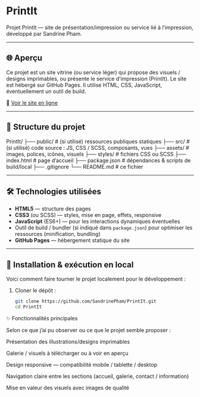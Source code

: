 # PrintIt

Projet PrintIt — site de présentation/impression ou service lié à l’impression, développé par Sandrine Pham.

---

## 🌐 Aperçu

Ce projet est un site vitrine (ou service léger) qui propose des visuels / designs imprimables, ou présente le service d’impression (PrintIt). Le site est hébergé sur GitHub Pages. Il utilise HTML, CSS, JavaScript, éventuellement un outil de build.

🔗 [Voir le site en ligne](https://sandrinepham.github.io/PrintIt/)  

---

## 📂 Structure du projet

PrintIt/
├── public/ # (si utilisé) ressources publiques statiques
├── src/ # (si utilisé) code source : JS, CSS / SCSS, composants, vues
├── assets/ # images, polices, icônes, visuels
├── styles/ # fichiers CSS ou SCSS
├── index.html # page d’accueil
├── package.json # dépendances & scripts de build/local
├── .gitignore
└── README.md # ce fichier


---

## 🛠️ Technologies utilisées

- **HTML5** — structure des pages  
- **CSS3** (ou SCSS) — styles, mise en page, effets, responsive  
- **JavaScript** (ES6+) — pour les interactions dynamiques éventuelles  
- Outil de build / bundler (si indiqué dans `package.json`) pour optimiser les ressources (minification, bundling)  
- **GitHub Pages** — hébergement statique du site  

---

## 🚀 Installation & exécution en local

Voici comment faire tourner le projet localement pour le développement :

1. Cloner le dépôt :

   ```bash
   git clone https://github.com/SandrinePham/PrintIt.git
   cd PrintIt

✨ Fonctionnalités principales

Selon ce que j’ai pu observer ou ce que le projet semble proposer :

Présentation des illustrations/designs imprimables

Galerie / visuels à télécharger ou à voir en aperçu

Design responsive — compatibilité mobile / tablette / desktop

Navigation claire entre les sections (accueil, galerie, contact / information)

Mise en valeur des visuels avec images de qualité
